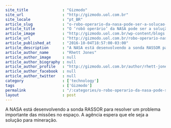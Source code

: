 ```yaml
---
site_title               : "Gizmodo"
site_url                 : "http://gizmodo.uol.com.br"
site_locale              : "pt_BR"
article_slug             : "o-robo-operario-da-nasa-pode-ser-a-solucao-para-mineracao-em-outros-planetas"
article_title            : "O ‘robô operário’ da NASA pode ser a solução para mineração em outros planetas"
article_image            : "http://gizmodo.uol.com.br/wp-content/blogs.dir/8/files/2016/10/rassor-capa-e1475592218868.png"
article_url              : "http://gizmodo.uol.com.br/robo-operario-nasa/"
article_published_at     : "2016-10-04T18:57:00-03:00"
article_description      : "A NASA está desenvolvendo a sonda RASSOR para resolver um problema importante das missões no espaço. A agência espera que ele seja a solução para mineração."
article_author_name      : "Rhett Jones"
article_author_image     : null
article_author_biography : null
article_author_profile   : "http://gizmodo.uol.com.br/author/rhett-jones/"
article_author_facebook  : null
article_author_twitter   : null
category                 : ['technology']
tags                     : ['Gizmodo']
permalink                : "/:categories/o-robo-operario-da-nasa-pode-ser-a-solucao-para-mineracao-em-outros-planetas/"
layout                   : post
---
```


A NASA está desenvolvendo a sonda RASSOR para resolver um problema importante das missões no espaço. A agência espera que ele seja a solução para mineração.
